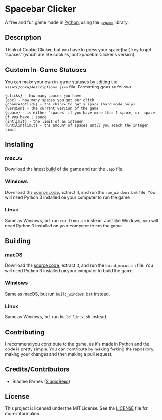 # Spacebar Clicker
A free and fun game made in [Python][py], using the [`pygame`][pg] library.
## Description
Think of Cookie Clicker, but you have to press your space(bar) key to get 'spaces' (which are like cookies, but Spacebar Clicker's version).
## Custom In-Game Statuses
You can make your own in-game statuses by editing the `assets/core/descriptions.json` file.
Formatting goes as follows:
```
{clicks} - how many spaces you have
{cpc} - how many spaces you get per click
{chanceToClick} - the chance to get a space (hard mode only)
{version} - the current version of the game
{space} - is either 'spaces' if you have more than 1 space, or 'space' if you have 1 space
{intlimit} - the limit of an integer
{untilintlimit} - the amount of spaces until you reach the integer limit
```
## Installing
### macOS
Download the latest [build][rel] of the game and run the `.app` file.
### Windows
Download the [source code][source], extract it, and run the `run_windows.bat` file.
You will need Python 3 installed on your computer to run the game.
### Linux
Same as Windows, but run `run_linux.sh` instead.
Just like Windows, you will need Python 3 installed on your computer to run the game.
## Building
### macOS
Download the [source code](https://github.com/StupidRepo/SpacebarClicker/archive/refs/heads/main.zip), extract it, and run the `build_macos.sh` file.
You will need Python 3 installed on your computer to build the game.
### Windows
Same as macOS, but run `build_windows.bat` instead.
### Linux
Same as Windows, but run `build_linux.sh` instead.
## Contributing
I recommend you contribute to the game, as it's made in Python and the code is pretty simple. You can contribute by making forking the repository, making your changes and then making a pull request.
## Credits/Contributors
- Bradlee Barnes ([StupidRepo][bb-sr])
## License
This project is licensed under the MIT License. See the [LICENSE](LICENSE.md) file for more information.

[py]: https://www.python.org/
[pg]: https://www.pygame.org/
[source]: https://github.com/StupidRepo/SpacebarClicker/archive/refs/heads/main.zip
[rel]: https://github.com/StupidRepo/SpacebarClicker/releases/latest
[bb-sr]: https://github.com/StupidRepo/